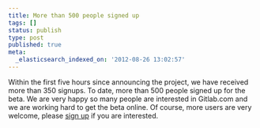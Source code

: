 ```yaml
---
title: More than 500 people signed up
tags: []
status: publish
type: post
published: true
meta:
  _elasticsearch_indexed_on: '2012-08-26 13:02:57'
---
```

Within the first five hours since announcing the project, we have received more than 350 signups. To date, more than 500 people signed up for the beta. We are very happy so many people are interested in Gitlab.com and we are working hard to get the beta online. Of course, more users are very welcome, please [sign up](http://signup.gitlab.com/) if you are interested.